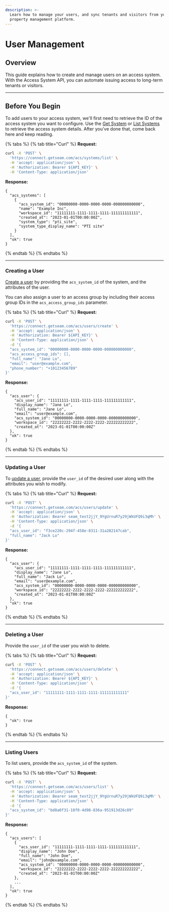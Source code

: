 ```yaml
---
description: >-
  Learn how to manage your users, and sync tenants and visitors from your
  property management platform.
---
```


# User Management

## Overview

This guide explains how to create and manage users on an access system. With the Access System API, you can automate issuing access to long-term tenants or visitors.

***

## Before You Begin

To add users to your access system, we'll first need to retrieve the ID of the access system you want to configure. Use the [Get System](../../api-clients/access-control-systems/systems/get-a-system.md) or [List Systems](../../api-clients/access-control-systems/systems/list-systems.md) to retrieve the access system details. After you've done that, come back here and keep reading.

{% tabs %}
{% tab title="Curl" %}
**Request:**

```bash
curl -X 'POST' \
  'https://connect.getseam.com/acs/systems/list' \
  -H 'accept: application/json' \
  -H 'Authorization: Bearer ${API_KEY}' \
  -H 'Content-Type: application/json'
```

**Response:**

```
{
  "acs_systems": [
    {
      "acs_system_id": "00000000-0000-0000-0000-000000000000",
      "name": "Example Inc",
      "workspace_id": "11111111-1111-1111-1111-111111111111",
      "created_at": "2023-01-01T00:00:00Z",
      "system_type": "pti_site",
      "system_type_display_name": "PTI site"
    }
  ],
  "ok": true
}
```
{% endtab %}
{% endtabs %}

***

### Creating a User

[Create a user](../../api-clients/access-control-systems/users/create-user.md) by providing the `acs_system_id` of the system, and the attributes of the user.

You can also assign a user to an access group by including their access group IDs in the `acs_access_group_ids` parameter.

{% tabs %}
{% tab title="Curl" %}
**Request:**

```bash
curl -X 'POST' \
  'https://connect.getseam.com/acs/users/create' \
  -H 'accept: application/json' \
  -H 'Authorization: Bearer ${API_KEY}' \
  -H 'Content-Type: application/json' \
  -d '{
  "acs_system_id": "00000000-0000-0000-0000-000000000000",
  "acs_access_group_ids": [],
  "full_name": "Jane Lo",
  "email": "user@example.com",
  "phone_number": "+10123456789"
}'
```

**Response:**

```
{
  "acs_user": {
    "acs_user_id": "11111111-1111-1111-1111-111111111111",
    "display_name": "Jane Lo",
    "full_name": "Jane Lo",
    "email": "user@example.com",
    "acs_system_id": "00000000-0000-0000-0000-000000000000",
    "workspace_id": "22222222-2222-2222-2222-222222222222",
    "created_at": "2023-01-01T00:00:00Z"
  },
  "ok": true
}
```
{% endtab %}
{% endtabs %}

***

### Updating a User

To [update a user](../../api-clients/access-control-systems/users/update-user.md), provide the `user_id` of the desired user along with the attributes you wish to modify.

{% tabs %}
{% tab title="Curl" %}
**Request:**

```bash
curl -X 'POST' \
  'https://connect.getseam.com/acs/users/update' \
  -H 'accept: application/json' \
  -H 'Authorization: Bearer seam_test2jjY_9YgUrnuR7y29jWkUFQ9i3qMh' \
  -H 'Content-Type: application/json' \
  -d '{
  "acs_user_id": "f3ce220c-294f-458e-8311-31a282147cab",
  "full_name": "Jack Lo"
}'
```

**Response:**

```
{
  "acs_user": {
    "acs_user_id": "11111111-1111-1111-1111-111111111111",
    "display_name": "Jane Lo",
    "full_name": "Jack Lo",
    "email": "user@example.com",
    "acs_system_id": "00000000-0000-0000-0000-000000000000",
    "workspace_id": "22222222-2222-2222-2222-222222222222",
    "created_at": "2023-01-01T00:00:00Z"
  },
  "ok": true
}
```
{% endtab %}
{% endtabs %}

***

### Deleting a User

Provide the `user_id` of the user you wish to delete.

{% tabs %}
{% tab title="Curl" %}
**Request:**

```bash
curl -X 'POST' \
  'https://connect.getseam.com/acs/users/delete' \
  -H 'accept: application/json' \
  -H 'Authorization: Bearer ${API_KEY}' \
  -H 'Content-Type: application/json' \
  -d '{
  "acs_user_id": "11111111-1111-1111-1111-111111111111"
}'
```

**Response:**

```
{
  "ok": true
}
```
{% endtab %}
{% endtabs %}

***

### Listing Users

To list users, provide the `acs_system_id` of the system.

{% tabs %}
{% tab title="Curl" %}
**Request:**

```bash
curl -X 'POST' \
  'https://connect.getseam.com/acs/users/list' \
  -H 'accept: application/json' \
  -H 'Authorization: Bearer seam_test2jjY_9YgUrnuR7y29jWkUFQ9i3qMh' \
  -H 'Content-Type: application/json' \
  -d '{
  "acs_system_id": "bd8a0f31-18f0-4d98-836a-951913d26c89"
}'
```

**Response:**

```
{
  "acs_users": [
    {
      "acs_user_id": "11111111-1111-1111-1111-111111111111",
      "display_name": "John Doe",
      "full_name": "John Doe",
      "email": "john@example.com",
      "acs_system_id": "00000000-0000-0000-0000-000000000000",
      "workspace_id": "22222222-2222-2222-2222-222222222222",
      "created_at": "2023-01-01T00:00:00Z"
    },
    ...
  ],
  "ok": true
}
```
{% endtab %}
{% endtabs %}
